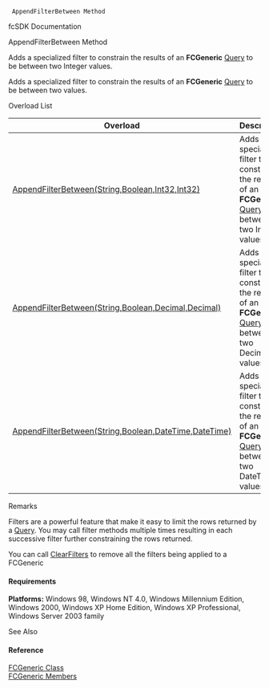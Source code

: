 ﻿     AppendFilterBetween Method                                                   

fcSDK Documentation

AppendFilterBetween Method

Adds a specialized filter to constrain the results of an **FCGeneric** [Query](fcSDK~FChoice.Foundation.FCGeneric~Query.md) to be between two Integer values.

Adds a specialized filter to constrain the results of an **FCGeneric** [Query](fcSDK~FChoice.Foundation.FCGeneric~Query.md) to be between two values.

Overload List

| Overload | Description |
| --- | --- |
| [AppendFilterBetween(String,Boolean,Int32,Int32)](fcSDK~FChoice.Foundation.FCGeneric~AppendFilterBetween(String,Boolean,Int32,Int32).md) | Adds a specialized filter to constrain the results of an **FCGeneric** [Query](fcSDK~FChoice.Foundation.FCGeneric~Query.md) to be between two Integer values.   |
| [AppendFilterBetween(String,Boolean,Decimal,Decimal)](fcSDK~FChoice.Foundation.FCGeneric~AppendFilterBetween(String,Boolean,Decimal,Decimal).md) | Adds a specialized filter to constrain the results of an **FCGeneric** [Query](fcSDK~FChoice.Foundation.FCGeneric~Query.md) to be between two Decimal values.   |
| [AppendFilterBetween(String,Boolean,DateTime,DateTime)](fcSDK~FChoice.Foundation.FCGeneric~AppendFilterBetween(String,Boolean,DateTime,DateTime).md) | Adds a specialized filter to constrain the results of an **FCGeneric** [Query](fcSDK~FChoice.Foundation.FCGeneric~Query.md) to be between two DateTime values.   |

Remarks

Filters are a powerful feature that make it easy to limit the rows returned by a [Query](fcSDK~FChoice.Foundation.FCGeneric~Query.md). You may call filter methods multiple times resulting in each successive filter further constraining the rows returned.

You can call [ClearFilters](fcSDK~FChoice.Foundation.FCGeneric~ClearFilters.md) to remove all the filters being applied to a FCGeneric

#### Requirements

**Platforms:** Windows 98, Windows NT 4.0, Windows Millennium Edition, Windows 2000, Windows XP Home Edition, Windows XP Professional, Windows Server 2003 family

See Also

#### Reference

[FCGeneric Class](fcSDK~FChoice.Foundation.FCGeneric.md)  
[FCGeneric Members](fcSDK~FChoice.Foundation.FCGeneric_members.md)